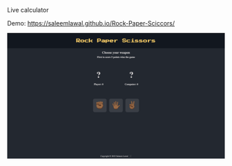 Live calculator

Demo: https://saleemlawal.github.io/Rock-Paper-Sciccors/

![Preview Image](https://github.com/SaleemLawal/Rock-Paper-Sciccors/blob/main/preview.png?raw=true)

